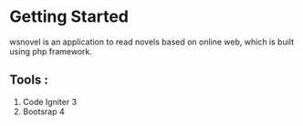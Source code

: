 # Getting Started
wsnovel is an application to read novels based on online web, which is built using php framework.

##  Tools :
1. Code Igniter 3
2. Bootsrap 4